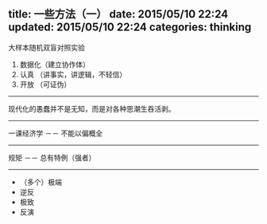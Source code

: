 title: 一些方法（一）
date: 2015/05/10 22:24
updated: 2015/05/10 22:24
categories: thinking
---
大样本随机双盲对照实验     
  1. 数据化（建立协作体）
  2. 认真  （讲事实，讲逻辑，不轻信）
  3. 开放  （可证伪）

* * *

现代化的愚蠢并不是无知，而是对各种思潮生吞活剥。

* * *

一课经济学 －－ 不能以偏概全

* * *

规矩      －－ 总有特例（强者）
 
* * *
+ （多个）极端
+ 逆反
+ 极致
+ 反演